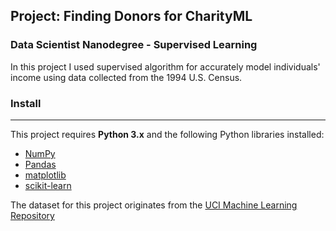## Project: Finding Donors for CharityML

### Data Scientist Nanodegree - Supervised Learning

In this project I used supervised algorithm for accurately model individuals' income using data collected from the 1994 U.S. Census. 

### Install
---

This project requires **Python 3.x** and the following Python libraries installed:

- [NumPy](http://www.numpy.org/)
- [Pandas](http://pandas.pydata.org)
- [matplotlib](http://matplotlib.org/)
- [scikit-learn](http://scikit-learn.org/stable/)


The dataset for this project originates from the <a href="https://archive.ics.uci.edu/ml/datasets/Census+Income">UCI Machine Learning Repository</a>
